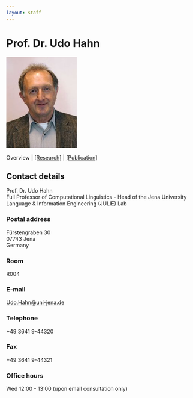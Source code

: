 ```yaml
---
layout: staff
---
```


# Prof. Dr. Udo Hahn

<div class="portrait">
  <img src="udo_hahn-width-188-height-242.jpg">
</div>

Overview | 
[[Research]](research.html) | 
[[Publication]](publication.html)

## Contact details
Prof. Dr. Udo Hahn<br/>
Full Professor of Computational Linguistics - Head of the Jena University Language & Information Engineering (JULIE) Lab

### Postal address
Fürstengraben 30<br/>
07743 Jena<br/>
Germany

### Room
R004

### E-mail
[Udo.Hahn@uni-jena.de](mailto:Udo.Hahn@uni-jena.de)

### Telephone
+49 3641 9-44320

### Fax
+49 3641 9-44321

### Office hours
Wed 12:00 - 13:00 (upon email consultation only)
